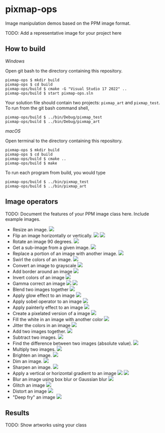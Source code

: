# pixmap-ops

Image manipulation demos based on the PPM image format.

TODO: Add a representative image for your project here

## How to build

*Windows*

Open git bash to the directory containing this repository.

```
pixmap-ops $ mkdir build
pixmap-ops $ cd build
pixmap-ops/build $ cmake -G "Visual Studio 17 2022" ..
pixmap-ops/build $ start pixmap-ops.sln
```

Your solution file should contain two projects: `pixmap_art` and `pixmap_test`.
To run from the git bash command shell, 

```
pixmap-ops/build $ ../bin/Debug/pixmap_test
pixmap-ops/build $ ../bin/Debug/pixmap_art
```

*macOS*

Open terminal to the directory containing this repository.

```
pixmap-ops $ mkdir build
pixmap-ops $ cd build
pixmap-ops/build $ cmake ..
pixmap-ops/build $ make
```

To run each program from build, you would type

```
pixmap-ops/build $ ../bin/pixmap_test
pixmap-ops/build $ ../bin/pixmap_art
```

## Image operators

TODO: Document the features of your PPM image class here. Include example images.
- Resize an image.
![](demo/earth-200-300.png)
- Flip an image horizontally or vertically.
![](demo/earth-flip.png)
![](demo/earth-vflip.png)
- Rotate an image 90 degrees.
![](demo/earth-rotate90.png)
- Get a sub-image from a given image.
![](demo/earth-subimage.png)
- Replace a portion of an image with another image.
![](demo/bricks-replace-earth.png)
- Swirl the colors of an image.
![](demo/earth-swirl.png)
- Convert an image to grayscale
![](demo/earth-grayscale.png)
- Add border around an image
![](demo/earth-border.png)
- Invert colors of an image
![](demo/earth-invert.png)
- Gamma correct an image
![](demo/earth-gamma-0.6.png)
![](demo/earth-gamma-2.2.png)
- Blend two images together
![](demo/blend-test.png)
- Apply glow effect to an image
![](demo/earth-glow.png)
- Apply sobel operator to an image
![](demo/earth-sobel.png)
- Apply painterly effect to an image
![](demo/earth-painterly.png)
- Create a pixelated version of a image
![](demo/earth-bitmap.png)
- Fill the white in an image with another color
![](demo/earth-fill.png)
- Jitter the colors in an image
![](demo/earth-colorJitter.png)
- Add two images together.
![](demo/earth-rose-add.png)
- Subtract two images.
![](demo/earth-rose-subtract.png)
- Find the difference between two images (absolute value).
![](demo/earth-rose-difference.png)
- Multiply two images.
![](demo/earth-rose-multiply.png)
- Brighten an image.
![](demo/earth-brighten.png)
- Dim an image.
![](demo/earth-dim.png)
- Sharpen an image.
![](demo/earth-sharpen.png)
- Apply a vertical or horizontal gradient to an image
![](demo/earth-vgradient.png)
![](demo/earth-hgradient.png)
- Blur an image using box blur or Gaussian blur
![](demo/earth-blurGaussian.png)
- Glitch an image
![](demo/earth-glitch.png)
- Distort an image
![](demo/earth-distort.png)
- "Deep fry" an image
![](demo/earth-deepfry.png)

## Results

TODO: Show artworks using your class

